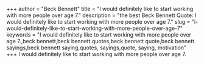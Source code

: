 +++
author = "Beck Bennett"
title = "I would definitely like to start working with more people over age 7."
description = "the best Beck Bennett Quote: I would definitely like to start working with more people over age 7."
slug = "i-would-definitely-like-to-start-working-with-more-people-over-age-7"
keywords = "I would definitely like to start working with more people over age 7.,beck bennett,beck bennett quotes,beck bennett quote,beck bennett sayings,beck bennett saying,quotes, sayings,quote, saying, motivation"
+++
I would definitely like to start working with more people over age 7.
